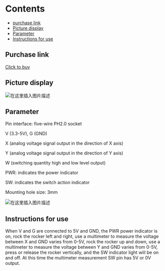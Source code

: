 # Contents

  - [purchase link](#purchase-link)
  - [Picture display](#Picture-display)
  - [Parameter](#Parameter)
  - [Instructions for use](#Instructions-for-use)

  
## Purchase link
[Click to buy](https://item.taobao.com/item.htm?spm=a1z10.3-c-s.w4002-21223910208.17.4baf6a4bup8ih0&id=688290877964)

## Picture display
![在这里插入图片描述](https://img-blog.csdnimg.cn/fa7f6f270cb5457097a9073aa4538b2c.png#pic_center)
## Parameter
Pin interface: five-wire PH2.0 socket

V (3.3-5V), G (GND) 
 
X (analog voltage signal output in the direction of X axis)
 
Y (analog voltage signal output in the direction of Y axis)
 
W (switching quantity high and low level output)

PWR: indicates the power indicator

SW: indicates the switch action indicator

Mounting hole size: 3mm

![在这里插入图片描述](https://img-blog.csdnimg.cn/9f310c71f8ba49ce82013d1010e0397f.png#pic_center)

## Instructions for use
When V and G are connected to 5V and GND, the PWR power indicator is on, rock the rocker left and right, use a multimeter to measure the voltage between X and GND varies from 0-5V, rock the rocker up and down, use a multimeter to measure the voltage between Y and GND varies from 0-5V, press or release the rocker vertically, and the SW indicator light will be on and off. At this time the multimeter measurement SW pin has 5V or 0V output.


